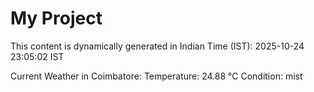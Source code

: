 # My Project

This content is dynamically generated in Indian Time (IST): 2025-10-24 23:05:02 IST


Current Weather in Coimbatore:
Temperature: 24.88 °C
Condition: mist
